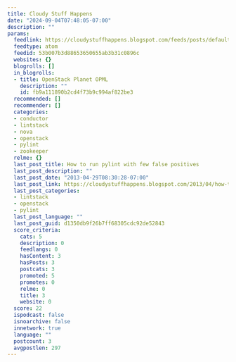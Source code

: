 ```yaml
---
title: Cloudy Stuff Happens
date: "2024-09-04T07:48:05-07:00"
description: ""
params:
  feedlink: https://cloudystuffhappens.blogspot.com/feeds/posts/default/-/openstack
  feedtype: atom
  feedid: 53b007b3d88653650655ab3b31c0896c
  websites: {}
  blogrolls: []
  in_blogrolls:
  - title: OpenStack Planet OPML
    description: ""
    id: fb9a111890b2cd4f73b9c994af822be3
  recommended: []
  recommender: []
  categories:
  - conductor
  - lintstack
  - nova
  - openstack
  - pylint
  - zookeeper
  relme: {}
  last_post_title: How to run pylint with few false positives
  last_post_description: ""
  last_post_date: "2013-04-29T08:30:28-07:00"
  last_post_link: https://cloudystuffhappens.blogspot.com/2013/04/how-to-run-pylint-with-few-false.html
  last_post_categories:
  - lintstack
  - openstack
  - pylint
  last_post_language: ""
  last_post_guid: d1350db9f26b7ff68305cdc92de52843
  score_criteria:
    cats: 5
    description: 0
    feedlangs: 0
    hasContent: 3
    hasPosts: 3
    postcats: 3
    promoted: 5
    promotes: 0
    relme: 0
    title: 3
    website: 0
  score: 22
  ispodcast: false
  isnoarchive: false
  innetwork: true
  language: ""
  postcount: 3
  avgpostlen: 297
---
```


